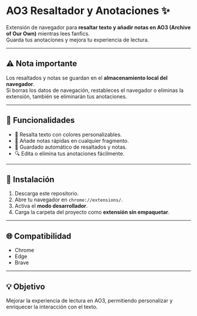 # AO3 Resaltador y Anotaciones ✨

Extensión de navegador para **resaltar texto y añadir notas en AO3 (Archive of Our Own)** mientras lees fanfics.  
Guarda tus anotaciones y mejora tu experiencia de lectura.

---
## ⚠️ Nota importante
Los resaltados y notas se guardan en el **almacenamiento local del navegador**.  
Si borras los datos de navegación, restableces el navegador o eliminas la extensión, también se eliminarán tus anotaciones.

---
## 🚀 Funcionalidades
- 📌 Resalta texto con colores personalizables.  
- 📝 Añade notas rápidas en cualquier fragmento.  
- 💾 Guardado automático de resaltados y notas.  
- 🔍 Edita o elimina tus anotaciones fácilmente.  

---

## 🔧 Instalación
1. Descarga este repositorio.  
2. Abre tu navegador en `chrome://extensions/`.  
3. Activa el **modo desarrollador**.  
4. Carga la carpeta del proyecto como **extensión sin empaquetar**.  

---

## 🌐 Compatibilidad
- Chrome  
- Edge  
- Brave    

---

## 💡 Objetivo
Mejorar la experiencia de lectura en AO3, permitiendo personalizar y enriquecer la interacción con el texto.
 
